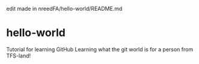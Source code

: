 edit made in nreedFA/hello-world/README.md

# hello-world
Tutorial for learning GitHub
Learning what the git world is for a person from TFS-land!
